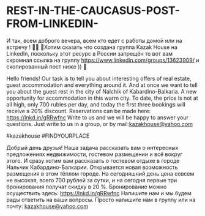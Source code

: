 # REST-IN-THE-CAUCASUS-POST-FROM-LINKEDIN-
И так, всем доброго вечера, всем кто едет с работы домой или на встречу ! 🙂😎
🤗Хотим сказать что создана группа Kazak House на LinkedIn, поскольку этот ресурс в России запрещён то вот вам скромная ссылка на группу https://www.linkedin.com/groups/13623909/
и скопированный пост ниже )) 💟

Hello friends! 
Our task is to tell you about interesting offers of real estate, guest accommodation and everything around it. 
And at once we want to tell you about the guest rest in the city of Nalchik of Kabardino-Balkaria. A new opportunity for accommodation in this warm city. To date, the price is not at all high, only 700 rubles per day, and today the first three bookings will receive a 20% discount. 
Reservations can be made here: 
https://lnkd.in/gRRwfnc
Write to us and we will be happy to answer your questions.
Just write to us in a group, or by mail:kazakhouse@yahoo.com

#kazakhouse
#FINDYOURPLACE

Добрый день друзья!
Наша задача рассказать вам о интересных предложениях недвижимости, гостевом размещении и всё вокруг этого. 
И сразу хотим вам рассказать о гостевом отдыхе в городе Нальчик Кабардино-Балкарии. Открывается новая возможность размещения в этом тёплом городе. На сегодняшний день цена совсем не высокая, всего 700 рублей за сутки, и на сегодня первые три бронирования получат скидку в 20 %. 
Бронирование можно осуществить здесь: https://lnkd.in/gRRwfnc
Напишите нам и мы будем рады ответить на ваши вопросы. 
Просто напишите нам в группу или на почту: kazakhouse@yahoo.com



